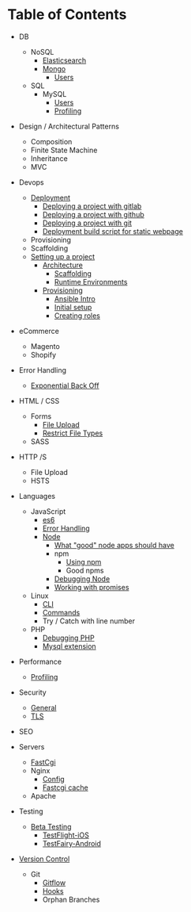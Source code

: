 # Table of Contents


* DB
    * NoSQL
        * [Elasticsearch](/db/nosql/elasticsearch/README.md)
        * [Mongo](/db/nosql/mongo/README.md)
            * [Users](/db/nosql/mongo/users/README.md)
    * SQL
        * MySQL
            * [Users](/db/sql/mysql/users/README.md)
            * [Profiling](/db/sql/mysql/profiling/README.md)

* Design / Architectural Patterns
    * Composition
    * Finite State Machine
    * Inheritance
    * MVC
* Devops    
    * [Deployment](/devops/deployment/README.md)
        * [Deploying a project with gitlab](/devops/deployment/gitlab/README.md)
        * [Deploying a project with github](/devops/deployment/github/README.md)
        * [Deploying a project with git](/devops/deployment/git/README.md)
        * [Deployment build script for static webpage](/devops/deployment/build/README.md)
    * Provisioning 
    * Scaffolding
    * [Setting up a project](/book/project/setup/README.md)
        * [Architecture](/book/project/setup/architecture/README.md)
            * [Scaffolding](/book/project/setup/architecture/scaffolding/README.md)
            * [Runtime Environments](book/project/setup/architecture/runtime-environments/README.md)
        * [Provisioning](/book/project/setup/provisioning/README.md)
            * [Ansible Intro](/book/project/setup/provisioning/ansible/README.md)
            * [Initial setup](/book/project/setup/provisioning/ansible/playbooks/README.md)
            * [Creating roles](/book/project/setup/provisioning/ansible/roles/README.md)
* eCommerce
    * Magento
    * Shopify 
* Error Handling     
    * [Exponential Back Off](/general/error-handling/exponential-backoff/README.md)
* HTML / CSS
    * Forms
        * [File Upload](/general/file-upload/README.md)
        * [Restrict File Types](/detail/form/README.md)
    * SASS
* HTTP /S
    * File Upload
    * HSTS
* Languages
    * JavaScript
        * [es6](/detail/javascript/es6/README.md)
        * [Error Handling](/general/error-handling/javascript/README.md)
        * [Node](/book/project/development/node/README.md)
            * [What "good" node apps should have](/book/project/development/node/app/README.md)
            * npm
                * [Using npm](/book/project/development/node/npm/README.md)
                * Good npms
            * [Debugging Node](/book/project/workflow/debugging/node/README.md)
            * [Working with promises](/book/project/workflow/concepts/README.md)
    * Linux
        * [CLI](/detail/shell/cli/README.md)
        * [Commands](/detail/shell/commands/README.md)
        * Try / Catch with line number
    * PHP    
        * [Debugging PHP](/book/project/workflow/debugging/php/README.md)
        * [Mysql extension](/detail/php/mysql-extension/README.md)
* Performance
    * [Profiling](/general/profiling/README.md)
* Security
    * [General](/general/security/README.md)
    * [TLS](/general/security/TLS/README.md)
* SEO
* Servers
    * [FastCgi](/detail/fastcgi/README.md)
    * Nginx
        * [Config](/detail/nginx/config/README.md)
        * [Fastcgi cache](/detail/nginx/fastcgi-cache/README.md)
    * Apache
* Testing 
   * [Beta Testing](/book/project/beta-testing/README.md)
       * [TestFlight-iOS](/book/project/beta-testing/ios/testflight/README.md)
       * [TestFairy-Android](/book/project/beta-testing/android/testfairy/README.md)
* [Version Control](/general/version-control/README.md)
   * Git
        * [Gitflow](/detail/git/gitflow/README.md)
        * [Hooks](/detail/git/hooks/README.md)
        * Orphan Branches
